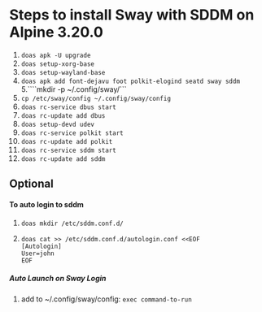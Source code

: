 # Steps to install Sway with SDDM on Alpine 3.20.0

1. ```doas apk -U upgrade```
2. ```doas setup-xorg-base```
3. ```doas setup-wayland-base```
4. ```doas apk add font-dejavu foot polkit-elogind seatd sway sddm```
5.````mkdir -p ~/.config/sway/```
8. ```cp /etc/sway/config ~/.config/sway/config```
9. ```doas rc-service dbus start```
10. ```doas rc-update add dbus```
11. ```doas setup-devd udev```
12. ```doas rc-service polkit start```
13. ```doas rc-update add polkit```
14. ```doas rc-service sddm start```
15. ```doas rc-update add sddm```

## Optional
#### To auto login to sddm
1. ```doas mkdir /etc/sddm.conf.d/```
2. ```
   doas cat >> /etc/sddm.conf.d/autologin.conf <<EOF
   [Autologin]
   User=john
   EOF

##### Auto Launch on Sway Login
1. add to ~/.config/sway/config: ```exec command-to-run```
